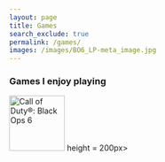 ```yaml
---
layout: page 
title: Games 
search_exclude: true
permalink: /games/
images: /images/BO6_LP-meta_image.jpg
---
```


### Games I enjoy playing

<img src="https://imgs.callofduty.com/content/dam/atvi/callofduty/cod-touchui/blackops6/meta/BO6_LP-meta_image.jpg" alt="Call of Duty®: Black Ops 6" height = 100px >
 height = 200px>


